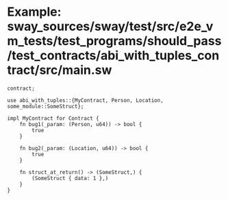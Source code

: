 # Example: sway_sources/sway/test/src/e2e_vm_tests/test_programs/should_pass/test_contracts/abi_with_tuples_contract/src/main.sw

```sway
contract;

use abi_with_tuples::{MyContract, Person, Location, some_module::SomeStruct};

impl MyContract for Contract {
    fn bug1(_param: (Person, u64)) -> bool {
        true
    }

    fn bug2(_param: (Location, u64)) -> bool {
        true
    }

    fn struct_at_return() -> (SomeStruct,) {
        (SomeStruct { data: 1 },)
    }
} 

```
